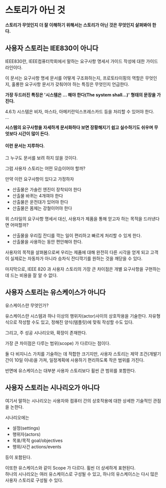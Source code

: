 # 스토리가 아닌 것

**스토리가 무엇인지 더 잘 이해하기 위해서는 스토리가 아닌 것은 무엇인지 살펴봐야 한다.**

## 사용자 스토리는 IEE830이 아니다
 IEEE830란, IEEE컴퓨터학회에서 말하는 요구사항 명세서 가이드 작성에 대한 가이드라인이다.

이 문서는 요구사항 명세 문서를 어떻게 구조화하는지, 프로토타이핑의 역할은 무엇인지, 훌룡한 요구사항 문서가 갖춰어야 하는 특징은 무엇인지 언급한다.

**가장 두드러진 특징은 '시스템은 ... 해야 한다(The system shall...)' 형태의 문장을 가진다.**

4.6.1) 시스템은 비자, 마스타, 아메키란익스프레스카드 등을 처리할 수 있어야 한다.  
...

 **시스템의 요구사항을 자세하게 문서화하다 보면 장황해지기 쉽고 실수하기도 쉬우며 무엇보다 시간이 많이 든다.**

#### 이런 문서는 지루하다.

그 누구도 문서를 보려 하지 않을 것이다.

그럼 사용자 스토리는 어떤 모습이어야 할까?

만약 이런 요구사항이 있다고 가정하자
- 산출물은 가솔린 엔진이 장착되야 한다
- 산출물 바퀴는 4개여야 한다
- 산출물은 운전대가 있어야 한다
- 산출물은 몸체는 강철이어야 한다

 위 스타일의 요구사항 명세서 대신, 사용자가 제품을 통해 얻고자 하는 목적을 드러낸다면 어떠할까?

- 산출물을 우리집 잔디를 깍는 일이 편리하고 빠르게 처리할 수 있게 한다.
- 산출물을 사용하는 동안 편안해야 한다.

사용자의 목적을 살펴봄으로써 우리는 제품에 대해 완전히 다른 시각을 얻게 되고 고객이 실제로는 자동차가 아니라 승차식 잔디깍기를 원하는 것을 깨닫을 수 있다.

마지막으로, IEEE 820 과 사용자 스토리의 가장 큰 차이점은 개별 요구사항을 구현하는데 드는 비용을 잘 알 수 없다.

## 사용자 스토리는 유스케이스가 아니다
 유스케이스란 무엇인가?

유스케이스란 시스템과 하나 이상의 행위자(actor)사이의 상호작용을 기술한다. 자유형식으로 작성할 수도 있고, 정해진 양식(템플릿)에 맞춰 작성할 수도 있다.

그리고, 주 성공 시나리오와, 확장이 존재한다.

가장 큰 차이점은 다루는 범위(scope) 가 다르다는 점이다. 

둘 다 비지니스 가치를 기술하는 데 적합한 크기지만, 사용자 스토리는 제약 조건(개발기간이 10일 이내)을 가져, 일정계획에 사용하기 편리하도록 작은 범위를 가진다.

반면에 유스케이스는 대부분 사용자 스토리보다 휠씬 큰 범위를 포함한다.

## 사용자 스토리는 시나리오가 아니다

 여기서 말하는 시나리오는 사용자와 컴퓨터 간의 상호작용에 대한 상세한 기술적인 관점을 논한다.

시나리오에는
- 설정(settings)
- 행위자(actors)
- 목표/목적 goal/objectives
- 행위/사건 actions/events

등이 포함된다.

이또한 유스케이스와 같이 Scope 가 다르다. 휠씬 더 상세하게 표현된다.  
하나의 시나리오는 여러 유스케이스로 구성될 수 있고, 하나의 유스케이스는 다시 많은 사용자 스토리로 구성될 수 있다.
